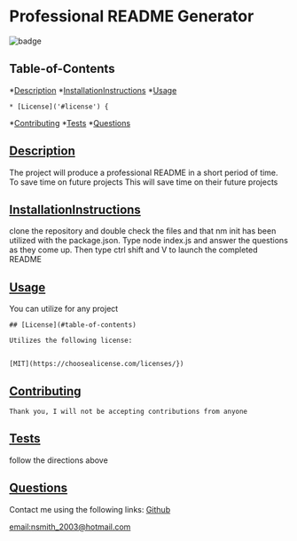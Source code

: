 # Professional README Generator

  
  ![badge](https://img.shields.io/badge/license-MIT-blue)
  ## Table-of-Contents

  *[Description](#description)
  *[InstallationInstructions](#installationIntructions)
  *[Usage](#usage)
  
    * [License]('#license') {
  *[Contributing](#contributing)
  *[Tests](#tests)
  *[Questions](#questions)

  ## [Description](#table-of-contents)
  The project will produce a professional README in a short period of time.
  To save time on future projects
  This will save time on their future projects
  ## [InstallationInstructions](#table-of-contents)
  clone the repository and double check the files and that nm init has been utilized with the package.json. Type node index.js and answer the questions as they come up. Then type ctrl shift and V to launch the completed README
  ## [Usage](#table-of-contents)
  You can utilize for any project
  
  
    ## [License](#table-of-contents)

    Utilizes the following license:

    
    [MIT](https://choosealicense.com/licenses/})
  ## [Contributing](#table-of-contents)

  
    Thank you, I will not be accepting contributions from anyone
  ## [Tests](#table-of-contents)
  follow the directions above
  ## [Questions](#table-of-contents)
  Contact me using the following links:
  [Github](https://github.com/undefined)

  [email:nsmith_2003@hotmail.com](emailto:nsmith_2003@hotmail.com)
